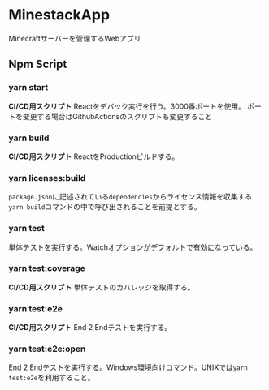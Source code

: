 # MinestackApp

Minecraftサーバーを管理するWebアプリ

## Npm Script

### yarn start

**CI/CD用スクリプト**
Reactをデバック実行を行う。3000番ポートを使用。
ポートを変更する場合はGithubActionsのスクリプトも変更すること

### yarn build

**CI/CD用スクリプト**
ReactをProductionビルドする。

### yarn licenses:build

`package.json`に記述されている`dependencies`からライセンス情報を収集する
`yarn build`コマンドの中で呼び出されることを前提とする。

### yarn test

単体テストを実行する。Watchオプションがデフォルトで有効になっている。

### yarn test:coverage

**CI/CD用スクリプト**
単体テストのカバレッジを取得する。

### yarn test:e2e

**CI/CD用スクリプト**
End 2 Endテストを実行する。

### yarn test:e2e:open

End 2 Endテストを実行する。Windows環境向けコマンド。UNIXでは`yarn test:e2e`を利用すること。